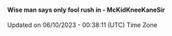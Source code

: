 #### Wise man says only fool rush in - McKidKneeKaneSir
Updated on 06/10/2023 - 00:38:11 (UTC) Time Zone
